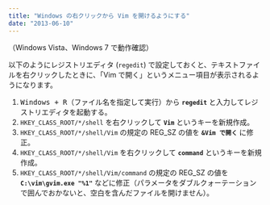 ```yaml
---
title: "Windows の右クリックから Vim を開けるようにする"
date: "2013-06-10"
---
```


（Windows Vista、Windows 7 で動作確認）

以下のようにレジストリエディタ (`regedit`) で設定しておくと、テキストファイルを右クリックしたときに、「Vim で開く」というメニュー項目が表示されるようになります。

1. <kbd>Windows + R</kbd>（ファイル名を指定して実行）から **`regedit`** と入力してレジストリエディタを起動する。
2. `HKEY_CLASS_ROOT/*/shell` を右クリックして **`Vim`** というキーを新規作成。
3. `HKEY_CLASS_ROOT/*/shell/Vim` の規定の REG_SZ の値を **`&Vim で開く`** に修正。
4. `HKEY_CLASS_ROOT/*/shell/Vim` を右クリックして **`command`** というキーを新規作成。
5. `HKEY_CLASS_ROOT/*/shell/Vim/command` の規定の REG_SZ の値を **`C:\vim\gvim.exe "%1"`** などに修正（パラメータをダブルクォーテーションで囲んでおかないと、空白を含んだファイルを開けません）。

